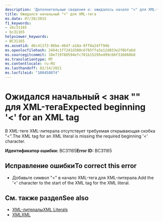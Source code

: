 ```yaml
---
description: 'Дополнительные сведения о: ожидалось начало "<" для XML-тега'
title: Ожидался начальный "<" для XML-тега
ms.date: 07/20/2015
f1_keywords:
- vbc31165
- bc31165
helpviewer_keywords:
- BC31165
ms.assetid: d6c411f3-06be-4647-a18a-8ff8a24ff94b
ms.openlocfilehash: 2464c1f7241d380c6785ffa3a12d833e2f8bfa6d
ms.sourcegitcommit: 10e719780594efc781b15295e499c66f316068b8
ms.translationtype: MT
ms.contentlocale: ru-RU
ms.lasthandoff: 02/14/2021
ms.locfileid: "100458074"
---
```

# <a name="expected-beginning--for-an-xml-tag"></a><span data-ttu-id="f0d84-103">Ожидался начальный \< знак "" для XML-тега</span><span class="sxs-lookup"><span data-stu-id="f0d84-103">Expected beginning '\<' for an XML tag</span></span>

<span data-ttu-id="f0d84-104">В XML-теге XML-литерала отсутствует требуемая открывающая скобка "<".</span><span class="sxs-lookup"><span data-stu-id="f0d84-104">The XML tag for an XML literal is missing the required beginning '<' character.</span></span>  
  
 <span data-ttu-id="f0d84-105">**Идентификатор ошибки:** BC31165</span><span class="sxs-lookup"><span data-stu-id="f0d84-105">**Error ID:** BC31165</span></span>  
  
## <a name="to-correct-this-error"></a><span data-ttu-id="f0d84-106">Исправление ошибки</span><span class="sxs-lookup"><span data-stu-id="f0d84-106">To correct this error</span></span>  
  
- <span data-ttu-id="f0d84-107">Добавьте символ "<" в начало XML-тега для XML-литерала.</span><span class="sxs-lookup"><span data-stu-id="f0d84-107">Add the '<' character to the start of the XML tag for the XML literal.</span></span>  
  
## <a name="see-also"></a><span data-ttu-id="f0d84-108">См. также раздел</span><span class="sxs-lookup"><span data-stu-id="f0d84-108">See also</span></span>

- [<span data-ttu-id="f0d84-109">XML-литералы</span><span class="sxs-lookup"><span data-stu-id="f0d84-109">XML Literals</span></span>](../language-reference/xml-literals/index.md)
- [<span data-ttu-id="f0d84-110">XML</span><span class="sxs-lookup"><span data-stu-id="f0d84-110">XML</span></span>](../programming-guide/language-features/xml/index.md)
